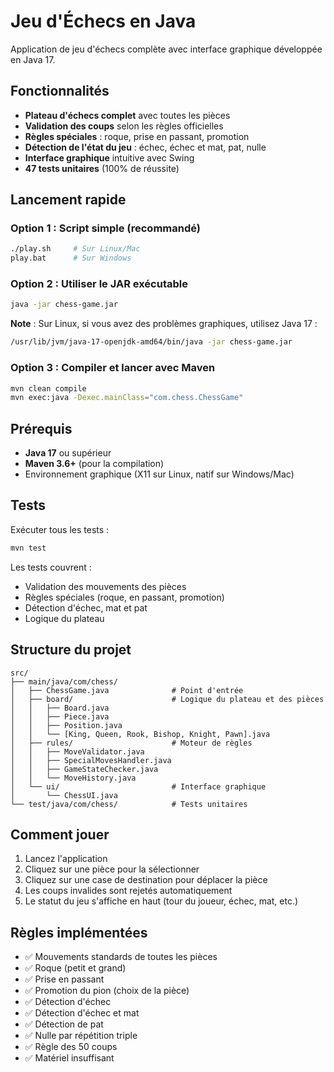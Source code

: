 # Jeu d'Échecs en Java

Application de jeu d'échecs complète avec interface graphique développée en Java 17.

## Fonctionnalités

- **Plateau d'échecs complet** avec toutes les pièces
- **Validation des coups** selon les règles officielles
- **Règles spéciales** : roque, prise en passant, promotion
- **Détection de l'état du jeu** : échec, échec et mat, pat, nulle
- **Interface graphique** intuitive avec Swing
- **47 tests unitaires** (100% de réussite)

## Lancement rapide

### Option 1 : Script simple (recommandé)

```bash
./play.sh     # Sur Linux/Mac
play.bat      # Sur Windows
```

### Option 2 : Utiliser le JAR exécutable

```bash
java -jar chess-game.jar
```

**Note** : Sur Linux, si vous avez des problèmes graphiques, utilisez Java 17 :
```bash
/usr/lib/jvm/java-17-openjdk-amd64/bin/java -jar chess-game.jar
```

### Option 3 : Compiler et lancer avec Maven

```bash
mvn clean compile
mvn exec:java -Dexec.mainClass="com.chess.ChessGame"
```

## Prérequis

- **Java 17** ou supérieur
- **Maven 3.6+** (pour la compilation)
- Environnement graphique (X11 sur Linux, natif sur Windows/Mac)

## Tests

Exécuter tous les tests :

```bash
mvn test
```

Les tests couvrent :
- Validation des mouvements des pièces
- Règles spéciales (roque, en passant, promotion)
- Détection d'échec, mat et pat
- Logique du plateau

## Structure du projet

```
src/
├── main/java/com/chess/
│   ├── ChessGame.java              # Point d'entrée
│   ├── board/                      # Logique du plateau et des pièces
│   │   ├── Board.java
│   │   ├── Piece.java
│   │   ├── Position.java
│   │   └── [King, Queen, Rook, Bishop, Knight, Pawn].java
│   ├── rules/                      # Moteur de règles
│   │   ├── MoveValidator.java
│   │   ├── SpecialMovesHandler.java
│   │   ├── GameStateChecker.java
│   │   └── MoveHistory.java
│   └── ui/                         # Interface graphique
│       └── ChessUI.java
└── test/java/com/chess/            # Tests unitaires
```

## Comment jouer

1. Lancez l'application
2. Cliquez sur une pièce pour la sélectionner
3. Cliquez sur une case de destination pour déplacer la pièce
4. Les coups invalides sont rejetés automatiquement
5. Le statut du jeu s'affiche en haut (tour du joueur, échec, mat, etc.)

## Règles implémentées

- ✅ Mouvements standards de toutes les pièces
- ✅ Roque (petit et grand)
- ✅ Prise en passant
- ✅ Promotion du pion (choix de la pièce)
- ✅ Détection d'échec
- ✅ Détection d'échec et mat
- ✅ Détection de pat
- ✅ Nulle par répétition triple
- ✅ Règle des 50 coups
- ✅ Matériel insuffisant

